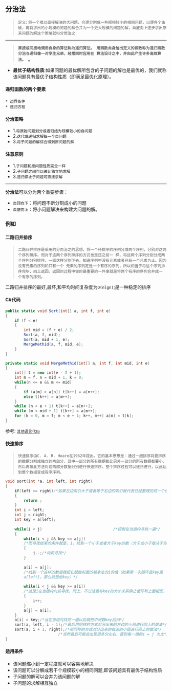 分治法
---
> `定义`: `将一个难以直接解决的大问题，合理分割成一些规模较小的相同问题，以便各个击破，再将求出的小规模的问题的解合并为一个更大规模的问题的解，自底向上逐步求出原来问题的解这个策略就叫分而治之`<br/>
---
> **`直接或间接地调用自身的算法称为递归算法。 用函数自身给出定义的函数称为递归函数 分治与递归像一对孪生兄弟，经常同时应用在 算法设计之中，并由此产生许多高效算法。 `。**<br/>
* **最优子结构性质**:如果问题的最优解所包含的子问题的解也是最优的，我们就称该问题具有最优子结构性质（即满足最优化原理）。
#### 递归函数的两个要素
    * 边界条件
    * 递归方程
#### 分治策略
* 1.`将原始问题划分或者归结为规模较小的自问题`<br/>
* 2.`迭代或递归求解每一个自问题`<br/>
* 3.`将子问题的解综合得到原问题的解`<br/>
#### 注意原则
* 1.`子问题和原问题性质完全一样`
* 2.`子问题之间可以彼此独立地求解`
* 3.`递归停止子问题可直接求解`
----
**分治法**可以分为两个重要步骤：<br/>
* `自顶向下`：将问题不断分割成小的问题
* `自底而上`：将小问题解决来构建大问题的解。
### 例如
#### 二路归并排序 
> `二路归并排序是采用的分而治之的思想。将一个待排序的序列分成两个序列，分别对这两个序列排序。而对于这两个序列排序的方式也是还之前一
样，将这两个序列分别分成两个序列分别排序。一直这样分割下去，知道序列中没有元素或者已有一个元素为止。因为没有元素的序列和只有一个
元素的序列定是一个有序的序列，所以相当于将这个序列排序完毕，向上返回。返回的过程中做的最重要的一件事就是将两个有序的序列合并成一
个有序的序列。`

二路归并排序的最好,最坏,和平均时间复杂度为`O(nlgn)`;是一种稳定的排序 <br/>

#### C#代码

``` C#
public static void Sort(int[] a, int f, int e)
{
    if (f < e)
    {
        int mid = (f + e) / 2;
        Sort(a, f, mid);
        Sort(a, mid + 1, e);
        MergeMethid(a, f, mid, e);
    }
}
```

``` c#
private static void MergeMethid(int[] a, int f, int mid, int e)
{
    int[] t = new int[e - f + 1];
    int m = f, n = mid + 1, k = 0;
    while(n <= e && m <= mid)
    {
        if (a[m] > a[n]) t[k++] = a[n++];
        else t[k++] = a[m++];
    }
    while (n < e + 1) t[k++] = a[n++];
    while (m < mid + 1) t[k++] = a[m++];
    for (k = 0, m = f; m < e + 1; k++, m++) a[m] = t[k];
}
```
参考: [`其他语言代码`](https://baike.baidu.com/item/%E5%BD%92%E5%B9%B6%E6%8E%92%E5%BA%8F/1639015?fr=aladdin)
#### 快速排序 
> `快速排序由C. A. R. Hoare在1962年提出。它的基本思想是：通过一趟排序将要排序的数据分割成独立的两部分，其中一部分的所有数据都比另外一部分的所有数据都要小，然后再按此方法对这两部分数据分别进行快速排序，整个排序过程可以递归进行，以此达到整个数据变成有序序列。`
``` c
void sort(int *a, int left, int right)
{
    if(left >= right)/*如果左边索引大于或者等于右边的索引就代表已经整理完成一个组了*/
    {
        return ;
    }
    int i = left;
    int j = right;
    int key = a[left];
     
    while(i < j)                               /*控制在当组内寻找一遍*/
    {
        while(i < j && key <= a[j])
        /*而寻找结束的条件就是，1，找到一个小于或者大于key的数（大于或小于取决于你想升序还是降序）2，没有符合条件1的，并且i与j的大小没有反转*/ 
        {
            j--;/*向前寻找*/
        }
         
        a[i] = a[j];
        /*找到一个这样的数后就把它赋给前面的被拿走的i的值（如果第一次循环且key是
        a[left]，那么就是给key）*/
         
        while(i < j && key >= a[i])
        /*这是i在当组内向前寻找，同上，不过注意与key的大小关系停止循环和上面相反，因为排序思想是把数往两边扔，所以左右两边的数大小与key的关系相反*/
        {
            i++;
        }
        a[j] = a[i];
    }
    a[i] = key;/*当在当组内找完一遍以后就把中间数key回归*/
    sort(a, left, i - 1);/*最后用同样的方式对分出来的左边的小组进行同上的做法*/
    sort(a, i + 1, right);/*用同样的方式对分出来的右边的小组进行同上的做法*/
                       /*当然最后可能会出现很多分左右，直到每一组的i = j 为止*/
}
```
#### 适用条件
* 该问题缩小到一定程度就可以容易地解决
* 该问题可以分解成若干个规模较小的相同问题,即该问题具有最优子结构性质
* 子问题的解可以合并为该问题的解
* 子问题的求解相互独立
